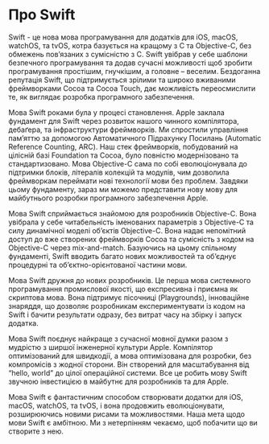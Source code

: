 # Про Swift

Swift - це нова мова програмування для додатків для iOS, macOS, watchOS, та tvOS, котра базується на кращому з С та Objective-C, без обмежень пов’язаних з сумісністю з С. Swift увібрав у себе шаблони безпечного програмування та додав сучасні можливості щоб зробити програмування простішим, гнучкішим, а головне – веселим. Бездоганна репутація Swift, що підтримується зрілими та широко вживаними фреймворками Cocoa та Cocoa Touch, дає можливість переосмислити те, як виглядає розробка програмного забезпечення.

Мова Swift роками була у процесі становлення. Apple заклала фундамент для Swift через розвиток нашого чинного компілятора, дебаґера, та інфраструктури фреймворків. Ми спростили управління пам’яттю за допомогою Автоматичного Підрахунку Посилань \(Automatic Reference Counting, ARC\). Наш стек фреймворків, побудований на цілісній базі Foundation та Cocoa, було повністю модернізовано та стандартизовано. Мова Objective-C сама по собі еволюціонувала до підтримки блоків, літералів колекцій та модулів, чим дозволила фреймворкам переймати нові технології мови без проблем. Завдяки цьому фундаменту, зараз ми можемо представити нову мову для майбутнього розробки програмного забезпечення Apple.

Мова Swift сприймається знайомою для розробників Objective-C. Вона увібрала у себе читабельність іменованих параметрів з Objective-C та силу динамічної моделі об’єктів Objective-C. Вона надає непомітний доступ до вже створених фреймворків Cocoa та сумісність з кодом на Objective-C через mix-and-match. Базуючись на цьому спільному фундаменті, Swift вводить багато нових можливостей та об’єднує процедурні та об’єктно-орієнтованої частини мови.

Мова Swift дружня до нових розробників. Це перша мова системного програмування промислової якості, що експресивна і приємна як скриптова мова. Вона підтримує пісочниці \(Playgrounds\), інноваційне знаряддя, що дозволяє розробникам експериментувати із кодом на Swift і бачити результати одразу, без витрат часу на збірку і запуск додатка.

Мова Swift поєднує найкраще з сучасної мовної думки разом з мудрістю з ширшої інженерної культури Apple. Компілятор оптимізований для швидкодії, а мова оптимізована для розробки, без компромісів з жодної сторони. Він створений для масштабування від “hello, world” до цілої операційної системи. Все це робить мову Swift звучною інвестицією в майбутнє для розробників та для Apple.

Мова Swift є фантастичним способом створювати додатки для iOS, macOS, watchOS, та tvOS, і вона продовжить еволюціонувати, розширюючись новими рисами та можливостями. Наша мета щодо мови Swift є амбітною. Ми з нетерпінням чекаємо, щоб побачити що ви створите з нею.

